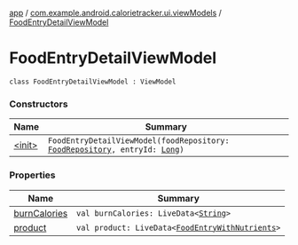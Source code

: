 [app](../../index.md) / [com.example.android.calorietracker.ui.viewModels](../index.md) / [FoodEntryDetailViewModel](./index.md)

# FoodEntryDetailViewModel

`class FoodEntryDetailViewModel : ViewModel`

### Constructors

| Name | Summary |
|---|---|
| [&lt;init&gt;](-init-.md) | `FoodEntryDetailViewModel(foodRepository: `[`FoodRepository`](../../com.example.android.calorietracker.domain/-food-repository/index.md)`, entryId: `[`Long`](https://kotlinlang.org/api/latest/jvm/stdlib/kotlin/-long/index.html)`)` |

### Properties

| Name | Summary |
|---|---|
| [burnCalories](burn-calories.md) | `val burnCalories: LiveData<`[`String`](https://kotlinlang.org/api/latest/jvm/stdlib/kotlin/-string/index.html)`>` |
| [product](product.md) | `val product: LiveData<`[`FoodEntryWithNutrients`](../../com.example.android.calorietracker.data.room.entities/-food-entry-with-nutrients/index.md)`>` |
